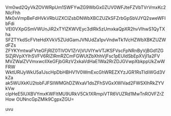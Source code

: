 Vm0wd2QyVkZOVWRpUm1SWFYwZG9WbGx0ZUV0WFJteFZVbTVrVmxKc2NIcFhh
Mk0xVmpBeFdHVkVRbUZXClZsbDNWbXBCZUZkSFZrbGpSbVJYQ2sweWFIbFdi
VEI0VXpGSmVWUnJiR2xTYlZKWVEyc3dlRk5zUmxkaQpXR2hvVlhwS1QyTXha
SFZTYkdScFVteHdXVkV5ZUdGamJVNUdZa1pvVndwTk1VcHZWbXBKZUZWdFZs
ZFYKYmtwaFVteGFjRlZ0TlVOV1ZrVjVUVlYwVTJKSFVscFpNRnByVjBGd1ZG
SlZjRVpXYlhSVFV6RlZlRmRZCmFGWUtZbXhhVjFsc1pEUldSbEpXVjI1a2FV
MVZWalZVVmxwcllXeGFjbGRzV2xkaVdHaE1Wa2RrZDJGVwpXbkppUkZwWFRW
WktURlJyWkU5a1JscHpDbHBHV1V0WmExcGhWREZXYzJGR1RsTldiWGd3VkZa
ak5WUXkKU2tobFJFSllWMGhDZWxaV1dsZFhSVGxXWlVad2FWSXlhRkZYVkVw
clpHeE5lUXBVYmxKWFltMU9URkV5Ck1XRmpiVTR6VUZRd1MwTnROVFZrZHow
OUNncGpZMlk9CgpxZGU=

uvu